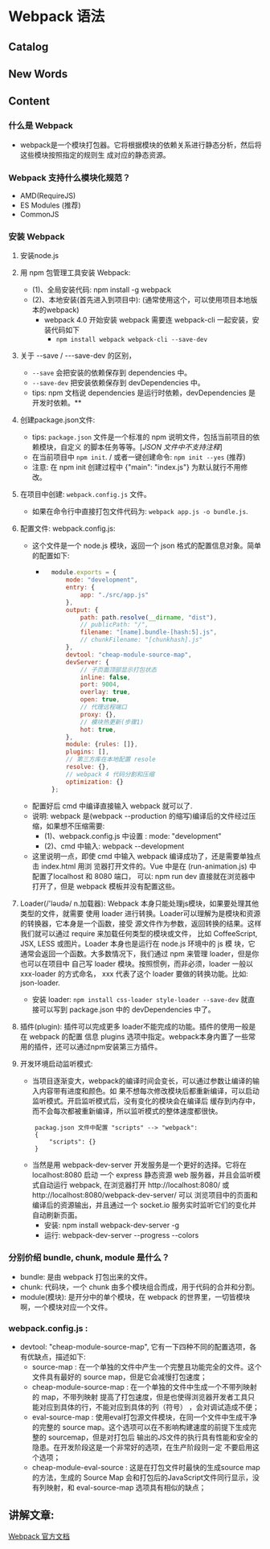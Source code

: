 # Webpack 语法



## Catalog




## New Words





## Content

### 什么是 Webpack
- webpack是一个模块打包器。它将根据模块的依赖关系进行静态分析，然后将这些模块按照指定的规则生
  成对应的静态资源。
 
 
### Webpack 支持什么模块化规范？
- AMD(RequireJS)
- ES Modules (推荐)
- CommonJS 


### 安装 Webpack 
1. 安装node.js 
2. 用 npm 包管理工具安装 Webpack:
    - (1)、全局安装代码: npm install -g webpack   
    - (2)、本地安装(首先进入到项目中): (通常使用这个，可以使用项目本地版本的webpack)
        + webpack 4.0 开始安装 webpack 需要连 webpack-cli 一起安装，安装代码如下
            - `npm install webpack webpack-cli --save-dev`
        
3. 关于 --save / ---save-dev 的区别，
    - `--save` 会把安装的依赖保存到 dependencies 中。
    - `--save-dev` 把安装依赖保存到 devDependencies 中。 
    - tips: npm 文档说 dependencies 是运行时依赖，devDependencies 是开发时依赖。**

4. 创建package.json文件: 
    - tips: `package.json` 文件是一个标准的 npm 说明文件，包括当前项目的依赖模块，自定义
        的脚本任务等等。[*JSON 文件中不支持注释*]
    - 在当前项目中 `npm init`. / 或者一键创建命令: `npm init --yes` (推荐)
    - 注意: 在 npm init 创建过程中 {"main": "index.js"} 为默认就行不用修改。 
5. 在项目中创建: `webpack.config.js` 文件。
    - 如果在命令行中直接打包文件代码为: `webpack app.js -o bundle.js`. 

6. 配置文件: webpack.config.js:
    - 这个文件是一个 node.js 模块，返回一个 json 格式的配置信息对象。简单的配置如下: 
        + ```javascript
            module.exports = {
                mode: "development",
                entry: {
                    app: "./src/app.js"
                },
                output: {
                    path: path.resolve(__dirname, "dist"),
                    // publicPath: "/",
                    filename: "[name].bundle-[hash:5].js",
                    // chunkFilename: "[chunkhash].js"
                },
                devtool: "cheap-module-source-map",
                devServer: {
                    // 子页面顶部显示打包状态
                    inline: false,
                    port: 9004,
                    overlay: true,
                    open: true,
                    // 代理远程端口
                    proxy: {},
                    // 模块热更新(步骤1)
                    hot: true,
                },
                module: {rules: []},
                plugins: [],
                // 第三方库在本地配置 resole
                resolve: {},
                // webpack 4 代码分割和压缩
                optimization: {}
            };
          ```
    - 配置好后 cmd 中编译直接输入 webpack 就可以了.       
    - 说明: webpack 是(webpack --production 的缩写)编译后的文件经过压缩，如果想不压缩需要:
        + (1)、webpack.config.js 中设置 : mode: "development"
        + (2)、cmd 中输入: webpack --development
    -  这里说明一点，即使 cmd 中输入 webpack 编译成功了，还是需要单独点击 index.html 用浏
        览器打开文件的。Vue 中是在 (run-animation.js) 中配置了localhost 和 8080 端口，
        可以: npm run dev 直接就在浏览器中打开了，但是 webpack 模板并没有配置这些。

7. Loader(/'ləudə/ n.加载器): Webpack 本身只能处理js模块，如果要处理其他类型的文件，就需要
    使用 loader 进行转换。Loader可以理解为是模块和资源的转换器，它本身是一个函数，接受
    源文件作为参数，返回转换的结果。这样我们就可以通过 require 来加载任何类型的模块或文件，
    比如 CoffeeScript, JSX, LESS 或图片。Loader 本身也是运行在 node.js 环境中的 js 模
    块，它通常会返回一个函数。大多数情况下，我们通过 npm 来管理 loader，但是你也可以在项目中
    自己写 loader 模块。按照惯例，而非必须，loader 一般以 xxx-loader 的方式命名， 
    xxx 代表了这个 loader 要做的转换功能。比如: json-loader. 
    - 安装 loader: `npm install css-loader style-loader --save-dev` 就直接可以写到 
    package.json 中的 devDependencies 中了。

8. 插件(plugin): 插件可以完成更多 loader不能完成的功能。插件的使用一般是在 webpack 的配置
    信息 plugins 选项中指定。webpack本身内置了一些常用的插件，还可以通过npm安装第三方插件。

9. 开发环境启动监听模式: 
    + 当项目逐渐变大，webpack的编译时间会变长，可以通过参数让编译的输入内容带有进度和颜色。如
      果不想每次修改模块后都重新编译，可以启动监听模式。开启监听模式后，没有变化的模块会在编译后
      缓存到内存中，而不会每次都被重新编译，所以监听模式的整体速度都很快。 
    ```base
        packag.json 文件中配置 "scripts" --> "webpack": 
        {
            "scripts": {}
        }
    ```
    + 当然是用 webpack-dev-server 开发服务是一个更好的选择。它将在localhost:8080 启动
      一个 express 静态资源 web 服务器，并且会监听模式自动运行 webpack, 在浏览器打开
      http://localhost:8080/ 或 http://localhost:8080/webpack-dev-server/ 可以
      浏览项目中的页面和编译后的资源输出，并且通过一个 socket.io 服务实时监听它们的变化并
      自动刷新页面。
        - 安装: npm install webpack-dev-server -g
        - 运行: webpack-dev-server --progress --colors

     
### 分别价绍 bundle, chunk, module 是什么？
- bundle: 是由 webpack 打包出来的文件。
- chunk: 代码块，一个 chunk 由多个模块组合而成，用于代码的合并和分割。
- module(模块): 是开分中的单个模块，在 webpack 的世界里，一切皆模块啊，一个模块对应一个文件。
    
 
 ### webpack.config.js : 
  - devtool: "cheap-module-source-map", 它有一下四种不同的配置选项，各有优缺点，描述如下:
    + source-map : 在一个单独的文件中产生一个完整且功能完全的文件。这个文件具有最好的 source 
        map，但是它会减慢打包速度；
    + cheap-module-source-map :  在一个单独的文件中生成一个不带列映射的 map，不带列映射
        提高了打包速度，但是也使得浏览器开发者工具只能对应到具体的行，不能对应到具体的列（符号）
        ，会对调试造成不便；
    + eval-source-map :  使用eval打包源文件模块，在同一个文件中生成干净的完整的 
        source map。这个选项可以在不影响构建速度的前提下生成完整的 sourcemap，但是对打包后
        输出的JS文件的执行具有性能和安全的隐患。在开发阶段这是一个非常好的选项，在生产阶段则一定
        不要启用这个选项；
    + cheap-module-eval-source : 这是在打包文件时最快的生成source map的方法，生成的
        Source Map 会和打包后的JavaScript文件同行显示，没有列映射，和 eval-source-map 
        选项具有相似的缺点；
  

 ## 讲解文章:
 [Webpack 官方文档](https://doc.webpack-china.org/concepts/)

